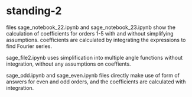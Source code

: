 # standing-2
files  	sage_notebook_22.ipynb and  	sage_notebook_23.ipynb show the calculation of coefficients for orders 1-5 with and without simplifying assumptions. coefficients are calculated by integrating the expressions to find Fourier series. 

sage_file2.ipynb uses simplification into multiple angle functions without integration, without any assumptions on coeffients.

sage_odd.ipynb and sage_even.ipynb files directly make use of form of answers for even and odd orders, and the coefficients are calculated with integration. 

